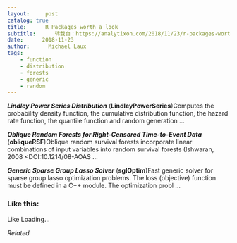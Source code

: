 ```yaml
---
layout:     post
catalog: true
title:      R Packages worth a look
subtitle:      转载自：https://analytixon.com/2018/11/23/r-packages-worth-a-look-1345/
date:      2018-11-23
author:      Michael Laux
tags:
    - function
    - distribution
    - forests
    - generic
    - random
---
```


***Lindley Power Series Distribution*** (**LindleyPowerSeries**)Computes the probability density function, the cumulative distribution function, the hazard rate function, the quantile function and random generation …

***Oblique Random Forests for Right-Censored Time-to-Event Data*** (**obliqueRSF**)Oblique random survival forests incorporate linear combinations of input variables into random survival forests (Ishwaran, 2008 <DOI:10.1214/08-AOAS …

***Generic Sparse Group Lasso Solver*** (**sglOptim**)Fast generic solver for sparse group lasso optimization problems. The loss (objective) function must be defined in a C++ module. The optimization probl …





### Like this:

Like Loading...


*Related*

